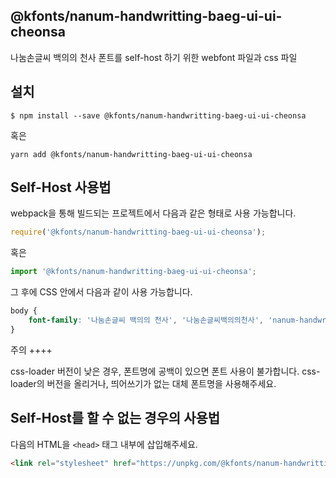 
@kfonts/nanum-handwritting-baeg-ui-ui-cheonsa
---------------------

나눔손글씨 백의의 천사 폰트를 self-host 하기 위한 webfont 파일과 css 파일

설치
----

```
$ npm install --save @kfonts/nanum-handwritting-baeg-ui-ui-cheonsa
```

혹은

```
yarn add @kfonts/nanum-handwritting-baeg-ui-ui-cheonsa
```

Self-Host 사용법
---------------

webpack을 통해 빌드되는 프로젝트에서 다음과 같은 형태로 사용 가능합니다.

```js
require('@kfonts/nanum-handwritting-baeg-ui-ui-cheonsa');
```

혹은

```js
import '@kfonts/nanum-handwritting-baeg-ui-ui-cheonsa';
```

그 후에 CSS 안에서 다음과 같이 사용 가능합니다.

```css
body {
    font-family: '나눔손글씨 백의의 천사', '나눔손글씨백의의천사', 'nanum-handwritting-baeg-ui-ui-cheonsa';
}
```

주의
++++

css-loader 버전이 낮은 경우, 폰트명에 공백이 있으면 폰트 사용이 불가합니다.
css-loader의 버전을 올리거나, 띄어쓰기가 없는 대체 폰트명을 사용해주세요.

Self-Host를 할 수 없는 경우의 사용법
--------------------------------

다음의 HTML을 `<head>` 태그 내부에 삽입해주세요.

```html
<link rel="stylesheet" href="https://unpkg.com/@kfonts/nanum-handwritting-baeg-ui-ui-cheonsa/index.css" />
```

